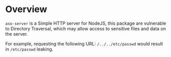 # Overview

`aso-server` is a Simple HTTP server for NodeJS, this package are vulnerable to Directory Traversal, which may allow access to sensitive files and data on the server.

For example, requesting the following URL: `/../../etc/passwd` would result in `/etc/passwd` leaking.
